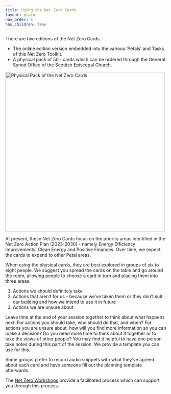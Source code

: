 ```yaml
---
title: Using the Net Zero Cards
layout: plain
nav_order: 5      
has_children: true
---
```


There are two editions of the Net Zero Cards.
 -	The online edition version embedded into the various ‘Petals’ and Tasks of this Net Zero Toolkit.
 -	A physical pack of 50+ cards which can be ordered through the General Synod Office of the Scottish Episcopal Church.

<img alt-text=' ' src='{{"/graphics/NetZeroCards-physical.jpg" | relative_url}}'  alt="Physical Pack of the Net Zero Cards" width="500px">

At present, these Net Zero Cards focus on the priority areas identified in the Net Zero Action Plan (2023-2030) - namely Energy Efficiency Improvements, Clean Energy and Positive Finances. Over time, we expect the cards to expand to other Petal areas.

When using the physical cards, they are best explored in groups of six to eight people. We suggest you spread the cards on the table and go around the room, allowing people to choose a card in turn and placing them into three areas:

1. Actions we should definitely take
2. Actions that aren’t for us - because we’ve taken them or they don’t suit our building and how we intend to use it in future
3. Actions we are unsure about

Leave time at the end of your session together to think about what happens next. For actions you should take, who should do that, and when? For actions you are unsure about, how will you find more information so you can make a decision? Do you need more time to think about it together or to take the views of other people? You may find it helpful to have one person take notes during this part of the session. We provide a template you can use for this.

Some groups prefer to record audio snippets with what they’ve agreed about each card and have someone fill out the planning template afterwards.

The [Net Zero Workshops](https://toolkit.secnetzero.org/workshops.html) provide a facilitated process which can support you through this process.
